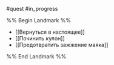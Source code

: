 #quest #in_progress

%% Begin Landmark %%
- [[Вернуться в настоящее]]
- [[Починить кулон]]
- [[Предотвратить зажжение маяка]]

%% End Landmark %%
